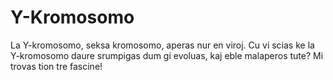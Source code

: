 # Y-Kromosomo

La Y-kromosomo, seksa kromosomo, aperas nur en viroj. Cu vi scias ke la
Y-kromosomo daure srumpigas dum gi evoluas, kaj eble malaperos tute? Mi trovas
tion tre fascine!
